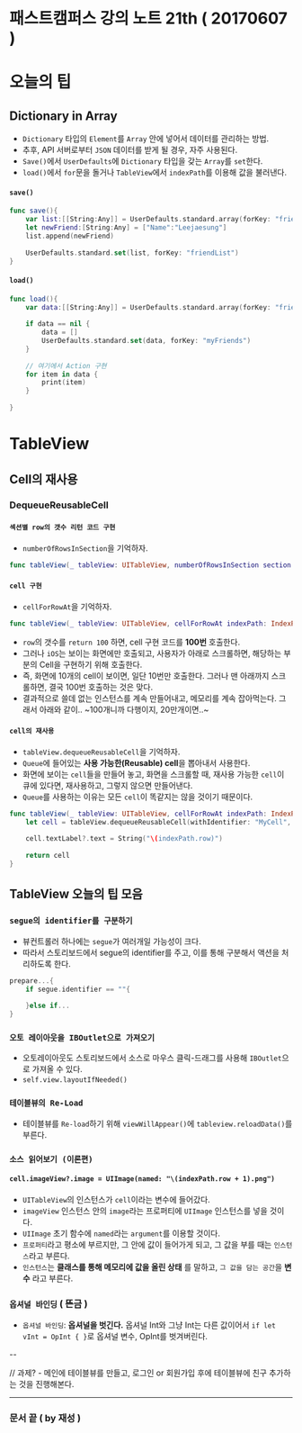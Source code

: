 # 패스트캠퍼스 강의 노트 21th ( 20170607 )

# 오늘의 팁

## Dictionary in Array
 - `Dictionary` 타입의 `Element`를 `Array` 안에 넣어서 데이터를 관리하는 방법.
 - 추후, API 서버로부터 `JSON` 데이터를 받게 될 경우, 자주 사용된다.
 - `Save()`에서 `UserDefaults`에 `Dictionary` 타입을 갖는 `Array`를 `set`한다.
 - `load()`에서 `for`문을 돌거나 `TableView`에서 `indexPath`를 이용해 값을 불러낸다.

#### `save()`

```swift
func save(){
    var list:[[String:Any]] = UserDefaults.standard.array(forKey: "friendList") as! [[String:Any]]
    let newFriend:[String:Any] = ["Name":"Leejaesung"]
    list.append(newFriend)
    
    UserDefaults.standard.set(list, forKey: "friendList")
}
```

#### `load()`

```swift
func load(){
    var data:[[String:Any]] = UserDefaults.standard.array(forKey: "friendList") as! [[String:Any]]
    
    if data == nil {
        data = []
        UserDefaults.standard.set(data, forKey: "myFriends")
    }
    
    // 여기에서 Action 구현
    for item in data {
        print(item)
    }
    
}
```

# TableView

## Cell의 재사용

### DequeueReusableCell

#### `섹션별 row의 갯수 리턴 코드 구현`
 - `numberOfRowsInSection`을 기억하자.

```swift
func tableView(_ tableView: UITableView, numberOfRowsInSection section: Int) -> Int
```

#### `cell 구현`
 - `cellForRowAt`을 기억하자.

```swift
func tableView(_ tableView: UITableView, cellForRowAt indexPath: IndexPath) -> UITableViewCell
```

 - `row`의 갯수를 `return 100` 하면, cell 구현 코드를 **100번** 호출한다.
 - 그러나 `iOS`는 보이는 화면에만 호출되고, 사용자가 아래로 스크롤하면, 해당하는 부분의 Cell을 구현하기 위해 호출한다.
 - 즉, 화면에 10개의 cell이 보이면, 일단 10번만 호출한다. 그러나 맨 아래까지 스크롤하면, 결국 100번 호출하는 것은 맞다.
 - 결과적으로 쓸데 없는 인스턴스를 계속 만들어내고, 메모리를 계속 잡아먹는다. 그래서 아래와 같이.. ~100개니까 다행이지, 20만개이면..~

#### `cell의 재사용`
 - `tableView.dequeueReusableCell`을 기억하자.
 - `Queue`에 들어있는 **사용 가능한(Reusable) cell**을 뽑아내서 사용한다.
 - 화면에 보이는 `cell`들을 만들어 놓고, 화면을 스크롤할 때, 재사용 가능한 `cell`이 큐에 있다면, 재사용하고, 그렇지 않으면 만들어낸다.
 - `Queue`를 사용하는 이유는 모든 `cell`이 똑같지는 않을 것이기 때문이다.

```swift
func tableView(_ tableView: UITableView, cellForRowAt indexPath: IndexPath) -> UITableViewCell {
    let cell = tableView.dequeueReusableCell(withIdentifier: "MyCell", for: indexPath)
    
    cell.textLabel?.text = String("\(indexPath.row)")
    
    return cell
}
```


## TableView 오늘의 팁 모음

### `segue의 identifier를 구분하기`
 - 뷰컨트롤러 하나에는 `segue`가 여러개일 가능성이 크다.
 - 따라서 스토리보드에서 segue의 identifier를 주고, 이를 통해 구분해서 액션을 처리하도록 한다.

```swift
prepare...{
	if segue.identifier == ""{
	
	}else if...
}
```

### `오토 레이아웃을 IBOutlet으로 가져오기`
 - 오토레이아웃도 스토리보드에서 소스로 마우스 클릭-드래그를 사용해 `IBOutlet`으로 가져올 수 있다.
 - `self.view.layoutIfNeeded()`

### `테이블뷰의 Re-Load`
 - 테이블뷰를 `Re-load`하기 위해 `viewWillAppear()`에 `tableview.reloadData()`를 부른다.

### `소스 읽어보기 (이론편)`
#### `cell.imageView?.image = UIImage(named: "\(indexPath.row + 1).png")`
 - `UITableView`의 인스턴스가 `cell`이라는 변수에 들어갔다.
 - `imageView` 인스턴스 안의 `image`라는 프로퍼티에 `UIImage` 인스턴스를 넣을 것이다.
 - `UIImage` 초기 함수에 `named`라는 `argument`를 이용할 것이다.
 - `프로퍼티`라고 평소에 부르지만, 그 안에 값이 들어가게 되고, 그 값을 부를 때는 `인스턴스`라고 부른다.
 - `인스턴스`는 **클래스를 통해 메모리에 값을 올린 상태** 를 말하고, `그 값을 담는 공간`을 **변수** 라고 부른다.

### `옵셔널 바인딩` ( 뜬금 )
 - `옵셔널 바인딩`: **옵셔널을 벗긴다.** 옵셔널 Int와 그냥 Int는 다른 값이어서 `if let vInt = OpInt { }`로 옵셔널 변수, OpInt를 벗겨버린다.

--

// 과제? - 메인에 테이블뷰를 만들고, 로그인 or 회원가입 후에 테이블뷰에 친구 추가하는 것을 진행해본다.
---
### 문서 끝 ( by 재성 )